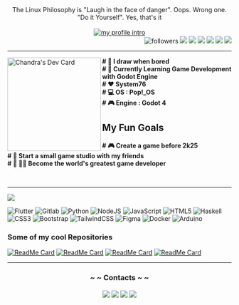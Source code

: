 <div align="center"> The Linux Philosophy is "Laugh in the face of danger". Oops. Wrong one. "Do it Yourself". Yes, that's it </div>
<br>
<div align="center">
      <a href="https://github.com/samthepacman"><img src="https://github.com/samthepacman/samthepacman/blob/master/profile.jpg" alt="my profile intro"/></a>
</div>

<div align="right">
<img alt="followers" title="Follow me on Github" src="https://img.shields.io/github/followers/samthepacman?color=FBB86C&style=for-the-badge&logo=github&label=Follow"/> 
<img src="https://img.shields.io/badge/Gimp-657D8B?style=for-the-badge&logo=gimp&logoColor=FFFFFF"/>
<img src="https://img.shields.io/badge/Godot-3670A0?style=for-the-badge&logo=godot&logoColor=ffdd54"/>
<img src="https://img.shields.io/badge/Blender-%23F5792A.svg?style=for-the-badge&logo=blender&logoColor=white"/>
<img src="https://img.shields.io/badge/Inkscape-e0e0e0?style=for-the-badge&logo=inkscape&logoColor=080A13"/>
<img src="https://img.shields.io/badge/Krita-203759?style=for-the-badge&logo=krita&logoColor=EEF37B"/> 
<img src="https://img.shields.io/badge/Spotify-1ED760?&style=for-the-badge&logo=spotify&logoColor=white"/> 
</div><hr>

<a href="https://app.daily.dev/itschanman"><img src="https://api.daily.dev/devcards/722f54ace4db4cc7b84f089a7d378af9.png?r=otf" width="210" align="left" alt="Chandra's Dev Card"/></a> 

   **# 🎨 I draw when bored** <br>
   **# 🎲 Currently Learning Game Development with Godot Engine** <br>
   **# ❤️ System76** <br>
   **# 💻 OS : Pop!_OS** <br>
   **# 🎮 Engine : Godot 4** <br>

## My Fun Goals
      
   **# 🎮 Create a game before 2k25** <br>
   **# 🏢 Start a small game studio with my friends** <br>
   **# 👑 🏴‍☠️ Become the world's greatest game developer** <br>
      
<br><hr>
<div align="left">
      <a href="https://github.com/samthepacman"><img src="https://github.com/samthepacman/samthepacman/blob/master/profilel.png"/></a>
</div>
</p>
<div align="left">

![Flutter](https://img.shields.io/badge/Flutter-02569B?style=for-the-badge&logo=flutter)
![Gitlab](https://img.shields.io/badge/GitLab-330F63?style=for-the-badge&logo=gitlab)
![Python](https://img.shields.io/badge/python-3670A0?style=for-the-badge&logo=python&logoColor=ffdd54)
![NodeJS](https://img.shields.io/badge/node.js-6DA55F?style=for-the-badge&logo=node.js&logoColor=white)
![JavaScript](https://img.shields.io/badge/javascript-%23323330.svg?style=for-the-badge&logo=javascript&logoColor=%23F7DF1E)
![HTML5](https://img.shields.io/badge/html5-%23E34F26.svg?style=for-the-badge&logo=html5&logoColor=white)
![Haskell](https://img.shields.io/badge/Haskell-5e5086?style=for-the-badge&logo=haskell&logoColor=white)
![CSS3](https://img.shields.io/badge/css3-%231572B6.svg?style=for-the-badge&logo=css3&logoColor=white)
![Bootstrap](https://img.shields.io/badge/bootstrap-%23563D7C.svg?style=for-the-badge&logo=bootstrap&logoColor=white)
![TailwindCSS](https://img.shields.io/badge/tailwindcss-%2338B2AC.svg?style=for-the-badge&logo=tailwind-css&logoColor=white)
![Figma](https://img.shields.io/badge/figma-%23F24E1E.svg?style=for-the-badge&logo=figma&logoColor=white)
![Docker](https://img.shields.io/badge/docker-%230db7ed.svg?style=for-the-badge&logo=docker&logoColor=white)
![Arduino](https://img.shields.io/badge/-Arduino-00979D?style=for-the-badge&logo=Arduino&logoColor=white)
</div>

   ### Some of my cool Repositories 


[![ReadMe Card](https://github-readme-stats.vercel.app/api/pin/?username=samthepacman&repo=IdempotentDots&bg_color=FBB86C&title_color=1c1b1a&text_color=242220&icon_color=302d2a&border_color=ad804c)](https://github.com/samthepacman/IdempotentDots) [![ReadMe Card](https://github-readme-stats.vercel.app/api/pin/?username=samthepacman&repo=Divergence&bg_color=FBB86C&title_color=1c1b1a&text_color=242220&icon_color=302d2a&border_color=ad804c)](https://github.com/samthepacman/Divergence) [![ReadMe Card](https://github-readme-stats.vercel.app/api/pin/?username=samthepacman&repo=Desktop-Setup&bg_color=FBB86C&title_color=1c1b1a&text_color=242220&icon_color=302d2a&border_color=ad804c)](https://github.com/samthepacman/Desktop-Setup) [![ReadMe Card](https://github-readme-stats.vercel.app/api/pin/?username=samthepacman&repo=TheLibrary&bg_color=FBB86C&title_color=1c1b1a&text_color=242220&icon_color=302d2a&border_color=ad804c)](https://github.com/samthepacman/TheLibrary)

<hr>


<h3 align="center"><strong>~ ~ Contacts ~ ~</strong></h3>
<p align="center">
<a href="https://instagram.com/chanman_xyz" target="blank"><img align="center"src="https://img.shields.io/badge/Instagram-%23E4405F.svg?logo=Instagram&logoColor=white&style=for-the-badge"/></a>
<a href="https://matrix.to/#/@devnet2.0:matrix.org" target="blank"><img align="center" src="https://img.shields.io/badge/Matrix-%44CF6B5F.svg?logo=Matrix&logoColor=white&style=for-the-badge"/></a>
<a href="https://reddit.com/user/chandra_004" target="blank"><img align="center" src="https://img.shields.io/badge/Reddit-%23FF4500.svg?logo=Reddit&logoColor=white&style=for-the-badge"/></a>
<a href="<a href="https://replit.com/@samthepacman" target="blank"><img align="center" src="https://img.shields.io/badge/Replit-%23163170.svg?logo=replit&logoColor=white&style=for-the-badge"/></a>
  </p>
